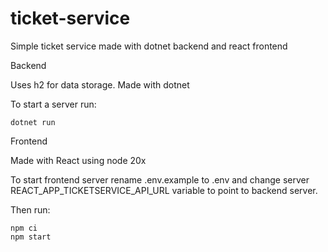 # ticket-service
Simple ticket service made with dotnet backend and react frontend


Backend

Uses h2 for data storage. Made with dotnet

To start a server run:
```
dotnet run
```

Frontend

Made with React using node 20x

To start frontend server rename .env.example to .env and change server REACT_APP_TICKETSERVICE_API_URL variable to point to backend server.

Then run:
```
npm ci
npm start
```